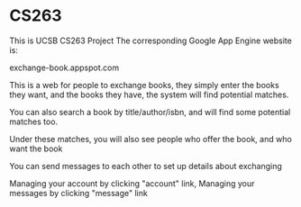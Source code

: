 # CS263
This is UCSB CS263 Project
The corresponding Google App Engine website is: 

exchange-book.appspot.com

This is a web for people to exchange books, they simply enter the books they want, and the books they have, 
the system will find potential matches.

You can also search a book by title/author/isbn, and will find some potential matches too.

Under these matches, you will also see people who offer the book, and who want the book

You can send messages to each other to set up details about exchanging

Managing your account by clicking "account" link, Managing your messages by clicking "message" link

